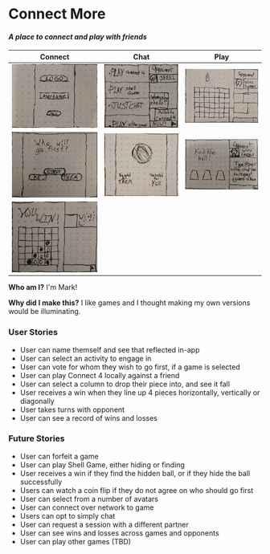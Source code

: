 # Connect More
#### _A place to connect and play with friends_

 Connect| Chat | Play
 :-:|:-:|:-:
![landing screen](/images/assets/landingScreen.jpg) | ![activity select screen](images/assets/chooseActivity.jpg) | ![playing connect 4](images/assets/playingC4.jpg)
![decide who goes first](images/assets/turnOrderAsk.jpg) | ![or let us decide for you](images/assets/coinToss.jpg) | ![playing shell game](images/assets/playingShells.jpg)
 |![This is what it looks like when you win!](images/assets/youWin.jpg)|

**Who am I?** I'm Mark!

**Why did I make this?** I like games and I thought making my own versions would be illuminating.



### User Stories
* User can name themself and see that reflected in-app
* User can select an activity to engage in
* User can vote for whom they wish to go first, if a game is selected
* User can play Connect 4 locally against a friend
* User can select a column to drop their piece into, and see it fall
* User receives a win when they line up 4 pieces horizontally, vertically or diagonally
* User takes turns with opponent
* User can see a record of wins and losses
### Future Stories
* User can forfeit a game
* User can play Shell Game, either hiding or finding
* User receives a win if they find the hidden ball, or if they hide the ball successfully
* Users can watch a coin flip if they do not agree on who should go first
* User can select from a number of avatars
* User can connect over network to game
* Users can opt to simply chat
* User can request a session with a different partner
* User can see wins and losses across games and opponents
* User can play other games (TBD)
